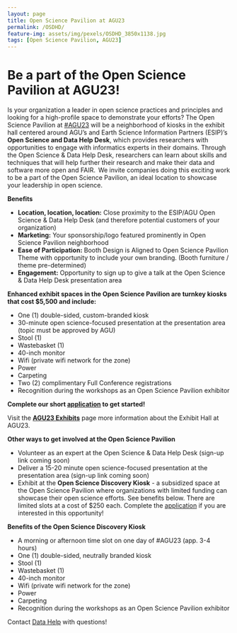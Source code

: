 ```yaml
---
layout: page
title: Open Science Pavilion at AGU23
permalink: /OSDHD/
feature-img: assets/img/pexels/OSDHD_3850x1138.jpg
tags: [Open Science Pavilion, AGU23]
---
```


# Be a part of the Open Science Pavilion at AGU23! 
Is your organization a leader in open science practices and principles and looking for a high-profile space to demonstrate your efforts? The Open Science Pavilion at [#AGU23](https://www.agu.org/fall-meeting) will be a neighborhood of kiosks in the exhibit hall centered around AGU’s and Earth Science Information Partners (ESIP)’s **Open Science and Data Help Desk**, which provides researchers with opportunities to engage with informatics experts in their domains. Through the Open Science & Data Help Desk, researchers can learn about skills and techniques that will help further their research and make their data and software more open and FAIR.  We invite companies doing this exciting work to be a part of the Open Science Pavilion, an ideal location to showcase your leadership in open science.  


**Benefits**
- **Location, location, location:** Close proximity to the ESIP/AGU Open Science & Data Help Desk (and therefore potential customers of your organization)    
- **Marketing:** Your sponsorship/logo featured prominently in Open Science Pavilion neighborhood
- **Ease of Participation:** Booth Design is Aligned to Open Science Pavilion Theme with opportunity to include your own branding. (Booth furniture / theme pre-determined)
- **Engagement:** Opportunity to sign up to give a talk at the Open Science & Data Help Desk presentation area



**Enhanced exhibit spaces in the Open Science Pavilion are turnkey kiosks that cost $5,500 and include:**
- One (1) double-sided, custom-branded kiosk   
- 30-minute open science-focused presentation at the presentation area (topic must be approved by AGU)   
- Stool (1)   
- Wastebasket (1)   
- 40-inch monitor
- Wifi (private wifi network for the zone)    
- Power  
- Carpeting  
- Two (2) complimentary Full Conference registrations
- Recognition during the workshops as an Open Science Pavilion exhibitor 

**Complete our short [application](https://form.jotform.com/231935627057158) to get started!**

Visit the **[AGU23 Exhibits](https://www.agu.org/Fall-Meeting/Pages/Exhibit-Sponsor/Exhibit#ospavilion)** page more information about the Exhibit Hall at AGU23.

**Other ways to get involved at the Open Science Pavilion**
- Volunteer as an expert at the Open Science & Data Help Desk (sign-up link coming soon)
- Deliver a 15-20 minute open science-focused presentation at the presentation area (sign-up link coming soon)
- Exhibit at the **Open Science Discovery Kiosk** - a subsidized space at the Open Science Pavilion where organizations with limited funding can showcase their open science efforts. See benefits below. There are limited slots at a cost of $250 each. Complete the [application](https://forms.gle/e4xvjsEfRVWUgxZH8) if you are interested in this opportunity!

**Benefits of the Open Science Discovery Kiosk**
- A morning or afternoon time slot on one day of #AGU23 (app. 3-4 hours)
- One (1) double-sided, neutrally branded kiosk
- Stool (1)
- Wastebasket (1)
- 40-inch monitor
- Wifi (private wifi network for the zone)
- Power
- Carpeting
- Recognition during the workshops as an Open Science Pavilion exhibitor



Contact [Data Help](mailto:DataHelp@agu.org) with questions!
